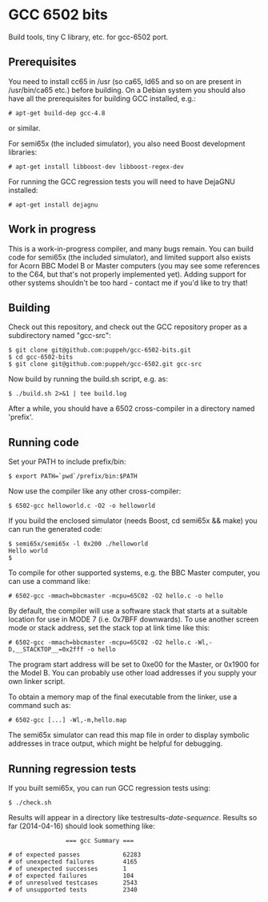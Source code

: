 GCC 6502 bits
=============

Build tools, tiny C library, etc. for gcc-6502 port.

Prerequisites
-------------

You need to install cc65 in /usr (so ca65, ld65 and so on are present in /usr/bin/ca65 etc.) before building. On a
Debian system you should also have all the prerequisites for building GCC installed, e.g.:

    # apt-get build-dep gcc-4.8

or similar.

For semi65x (the included simulator), you also need Boost development libraries:

    # apt-get install libboost-dev libboost-regex-dev

For running the GCC regression tests you will need to have DejaGNU installed:

    # apt-get install dejagnu

Work in progress
----------------

This is a work-in-progress compiler, and many bugs remain. You can build code for semi65x (the included simulator), and limited support also exists for Acorn BBC Model B or Master computers (you may see some references to the C64, but that's not properly implemented yet). Adding support for other systems shouldn't be too hard - contact me if you'd like to try that!

Building
--------

Check out this repository, and check out the GCC repository proper as a subdirectory named "gcc-src":

    $ git clone git@github.com:puppeh/gcc-6502-bits.git
    $ cd gcc-6502-bits
    $ git clone git@github.com:puppeh/gcc-6502.git gcc-src

Now build by running the build.sh script, e.g. as:

    $ ./build.sh 2>&1 | tee build.log

After a while, you should have a 6502 cross-compiler in a directory named 'prefix'.

Running code
------------

Set your PATH to include prefix/bin:

    $ export PATH=`pwd`/prefix/bin:$PATH

Now use the compiler like any other cross-compiler:

    $ 6502-gcc helloworld.c -O2 -o helloworld

If you build the enclosed simulator (needs Boost, cd semi65x && make) you can run the generated code:

    $ semi65x/semi65x -l 0x200 ./helloworld
    Hello world
    $

To compile for other supported systems, e.g. the BBC Master computer, you can use a command like:

    # 6502-gcc -mmach=bbcmaster -mcpu=65C02 -O2 hello.c -o hello

By default, the compiler will use a software stack that starts at a suitable location for use in MODE 7 (i.e. 0x7BFF downwards). To use another screen mode or stack address, set the stack top at link time like this:

    # 6502-gcc -mmach=bbcmaster -mcpu=65C02 -O2 hello.c -Wl,-D,__STACKTOP__=0x2fff -o hello

The program start address will be set to 0xe00 for the Master, or 0x1900 for the Model B. You can probably use other load addresses if you supply your own linker script.

To obtain a memory map of the final executable from the linker, use a command such as:

    # 6502-gcc [...] -Wl,-m,hello.map

The semi65x simulator can read this map file in order to display symbolic addresses in trace output, which might be helpful for debugging.

Running regression tests
------------------------

If you built semi65x, you can run GCC regression tests using:

    $ ./check.sh

Results will appear in a directory like testresults-*date*-*sequence*. Results so far (2014-04-16) should look something like:

```
                === gcc Summary ===

# of expected passes            62283
# of unexpected failures        4165
# of unexpected successes       1
# of expected failures          104
# of unresolved testcases       2543
# of unsupported tests          2340
```
